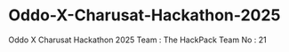# Oddo-X-Charusat-Hackathon-2025
Oddo X Charusat Hackathon 2025 
Team : The HackPack
Team No : 21
 
